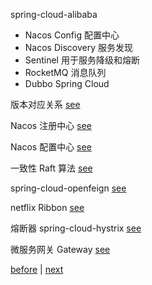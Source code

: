 spring-cloud-alibaba  
- Nacos Config 配置中心  
- Nacos Discovery 服务发现  
- Sentinel 用于服务降级和熔断  
- RocketMQ 消息队列  
- Dubbo Spring Cloud  

版本对应关系 [see](15/1.md)  

Nacos 注册中心 [see](15/2.md)  

Nacos 配置中心 [see](15/3.md)  

一致性 Raft 算法 [see](15/4.md)  

spring-cloud-openfeign [see](15/5.md)  

netflix Ribbon [see](15/6.md)  

熔断器 spring-cloud-hystrix [see](15/8.md)  

微服务网关 Gateway [see](15/7.md)  

[before](14.md) | [next](16.md)  